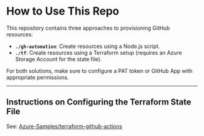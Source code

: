 # How to Use This Repo

This repository contains three approaches to provisioning GitHub resources:

- **`./gh-automation`**: Create resources using a Node.js script.
- **`./tf`**: Create resources using a Terraform setup (requires an Azure Storage Account for the state file).

For both solutions, make sure to configure a PAT token or GitHub App with appropriate permissions.

---

## Instructions on Configuring the Terraform State File

See: [Azure-Samples/terraform-github-actions](https://github.com/Azure-Samples/terraform-github-actions)